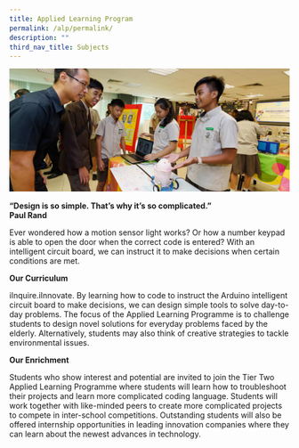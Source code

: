 ```yaml
---
title: Applied Learning Program
permalink: /alp/permalink/
description: ""
third_nav_title: Subjects
---
```

![](/images/Applied-learning-programme.jpg)

**“Design is so simple. That’s why it’s so complicated.”<br>
Paul Rand**

Ever wondered how a motion sensor light works? Or how a number keypad is able to open the door when the correct code is entered? With an intelligent circuit board, we can instruct it to make decisions when certain conditions are met.

**Our Curriculum**

iInquire.iInnovate. By learning how to code to instruct the Arduino intelligent circuit board to make decisions, we can design simple tools to solve day-to-day problems. The focus of the Applied Learning Programme is to challenge students to design novel solutions for everyday problems faced by the elderly. Alternatively, students may also think of creative strategies to tackle environmental issues.

**Our Enrichment**

Students who show interest and potential are invited to join the Tier Two Applied Learning Programme where students will learn how to troubleshoot their projects and learn more complicated coding language. Students will work together with like-minded peers to create more complicated projects to compete in inter-school competitions. Outstanding students will also be offered internship opportunities in leading innovation companies where they can learn about the newest advances in technology.